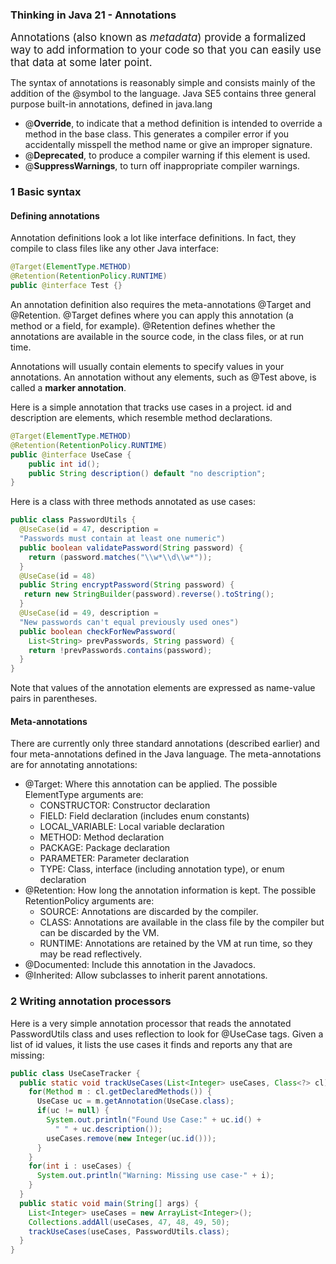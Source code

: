 ### **Thinking in Java 21 - Annotations**

<big>Annotations (also known as *metadata*) provide a formalized way to add information to your code so that you can easily use that data at some later point. </big>

The syntax of annotations is reasonably simple and consists mainly of the addition of the @symbol to the language. Java SE5 contains three general purpose built-in annotations, defined in <C>java.lang</C>

* @**Override**, to indicate that a method definition is intended to override a method in the base class. This generates a compiler error if you accidentally misspell the method name or give an improper signature.
* @**Deprecated**, to produce a compiler warning if this element is used.
* @**SuppressWarnings**, to turn off inappropriate compiler warnings.

### 1 Basic syntax


#### Defining annotations

Annotation definitions look a lot like interface definitions. In fact, they compile to class files like any other Java interface:

```Java
@Target(ElementType.METHOD) 
@Retention(RetentionPolicy.RUNTIME) 
public @interface Test {}
```

An annotation definition also requires the meta-annotations <C>@Target</C> and <C>@Retention</C>. <C>@Target</C> defines where you can apply this annotation (a method or a field, for example). <C>@Retention</C> defines whether the annotations are available in the source code, in the class files, or at run time.


Annotations will usually contain elements to specify values in your annotations. An annotation without any elements, such as <C>@Test</C> above, is called a **marker annotation**.


Here is a simple annotation that tracks use cases in a project. <C>id</C> and <C>description</C> are elements, which resemble method declarations.

```Java
@Target(ElementType.METHOD) 
@Retention(RetentionPolicy.RUNTIME) 
public @interface UseCase {
    public int id();
    public String description() default "no description"; 
}
```

Here is a class with three methods annotated as use cases:

```Java
public class PasswordUtils {
  @UseCase(id = 47, description =
  "Passwords must contain at least one numeric")
  public boolean validatePassword(String password) {
    return (password.matches("\\w*\\d\\w*"));
  }
  @UseCase(id = 48)
  public String encryptPassword(String password) {
   return new StringBuilder(password).reverse().toString();
  }
  @UseCase(id = 49, description =
  "New passwords can't equal previously used ones")
  public boolean checkForNewPassword(
    List<String> prevPasswords, String password) {
    return !prevPasswords.contains(password);
  }
}
```

Note that values of the annotation elements are expressed as name-value pairs in parentheses.



#### Meta-annotations

There are currently only three standard annotations (described earlier) and four meta-annotations defined in the Java language. The meta-annotations are for annotating annotations:


* <C>@Target</C>: Where this annotation can be applied. The possible <C>ElementType</C> arguments are:
    * <C>CONSTRUCTOR</C>: Constructor declaration
    * <C>FIELD</C>: Field declaration (includes <C>enum</C> constants) 
    * <C>LOCAL_VARIABLE</C>: Local variable declaration 
    * <C>METHOD</C>: Method declaration
    * <C>PACKAGE</C>: Package declaration 
    * <C>PARAMETER</C>: Parameter declaration 
    * <C>TYPE</C>: Class, interface (including annotation type), or enum declaration
* <C>@Retention</C>: How long the annotation information is kept. The possible <C>RetentionPolicy</C> arguments are: 
    * <C>SOURCE</C>: Annotations are discarded by the compiler.
    * <C>CLASS</C>: Annotations are available in the class file by the compiler but can be discarded by the VM. 
    * <C>RUNTIME</C>: Annotations are retained by the VM at run time, so they may be read reflectively.
* <C>@Documented</C>: Include this annotation in the Javadocs.
* <C>@Inherited</C>: Allow subclasses to inherit parent annotations.


### 2 Writing annotation processors

Here is a very simple annotation processor that reads the annotated <C>PasswordUtils</C> class and uses reflection to look for <C>@UseCase</C> tags. Given a list of <C>id</C> values, it lists the use cases it finds and reports any that are missing:

```Java
public class UseCaseTracker {
  public static void trackUseCases(List<Integer> useCases, Class<?> cl) {
    for(Method m : cl.getDeclaredMethods()) {
      UseCase uc = m.getAnnotation(UseCase.class);
      if(uc != null) {
        System.out.println("Found Use Case:" + uc.id() +
          " " + uc.description());
        useCases.remove(new Integer(uc.id()));
      }
    }
    for(int i : useCases) {
      System.out.println("Warning: Missing use case-" + i);
    }
  }
  public static void main(String[] args) {
    List<Integer> useCases = new ArrayList<Integer>();
    Collections.addAll(useCases, 47, 48, 49, 50);
    trackUseCases(useCases, PasswordUtils.class);
  }
}
```
